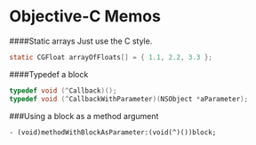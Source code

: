 Objective-C Memos
=================

####Static arrays
Just use the C style.

```objective-c
static CGFloat arrayOfFloats[] = { 1.1, 2.2, 3.3 };
```

####Typedef a block

```objective-c
typedef void (^Callback)();
typedef void (^CallbackWithParameter)(NSObject *aParameter);
```

###Using a block as a method argument

```obj-c
- (void)methodWithBlockAsParameter:(void(^)())block;
```
